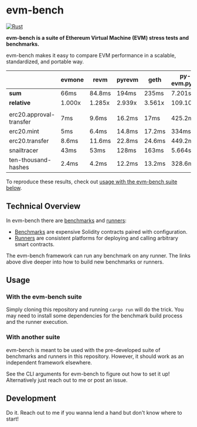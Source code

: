 # evm-bench

[![Rust](https://github.com/ziyadedher/evm-bench/actions/workflows/rust.yml/badge.svg)](https://github.com/ziyadedher/evm-bench/actions/workflows/rust.yml)

**evm-bench is a suite of Ethereum Virtual Machine (EVM) stress tests and benchmarks.**

evm-bench makes it easy to compare EVM performance in a scalable, standardized, and portable way.

|                         | evmone | revm   | pyrevm | geth   | py-evm.pypy | py-evm.cpython | ethereumjs |
| ----------------------- | ------ | ------ | ------ | ------ | ----------- | -------------- | ---------- |
| **sum**                 | 66ms   | 84.8ms | 194ms  | 235ms  | 7.201s      | 19.0886s       | 146.3218s  |
| **relative**            | 1.000x | 1.285x | 2.939x | 3.561x | 109.106x    | 289.221x       | 2216.997x  |
|                         |        |        |        |        |             |                |            |
| erc20.approval-transfer | 7ms    | 9.6ms  | 16.2ms | 17ms   | 425.2ms     | 1.13s          | 2.0006s    |
| erc20.mint              | 5ms    | 6.4ms  | 14.8ms | 17.2ms | 334ms       | 1.1554s        | 3.1352s    |
| erc20.transfer          | 8.6ms  | 11.6ms | 22.8ms | 24.6ms | 449.2ms     | 1.6172s        | 3.6564s    |
| snailtracer             | 43ms   | 53ms   | 128ms  | 163ms  | 5.664s      | 13.675s        | 135.059s   |
| ten-thousand-hashes     | 2.4ms  | 4.2ms  | 12.2ms | 13.2ms | 328.6ms     | 1.511s         | 2.4706s    |

To reproduce these results, check out [usage with the evm-bench suite below](#with-the-evm-bench-suite).

## Technical Overview

In evm-bench there are [benchmarks](/benchmarks) and [runners](/runners):

- [Benchmarks](/benchmarks) are expensive Solidity contracts paired with configuration.
- [Runners](/runners) are consistent platforms for deploying and calling arbitrary smart contracts.

The evm-bench framework can run any benchmark on any runner. The links above dive deeper into how to build new benchmarks or runners.

## Usage

### With the evm-bench suite

Simply cloning this repository and running `cargo run` will do the trick. You may need to install some dependencies for the benchmark build process and the runner execution.

### With another suite

evm-bench is meant to be used with the pre-developed suite of benchmarks and runners in this repository. However, it should work as an independent framework elsewhere.

See the CLI arguments for evm-bench to figure out how to set it up! Alternatively just reach out to me or post an issue.

## Development

Do it. Reach out to me if you wanna lend a hand but don't know where to start!
